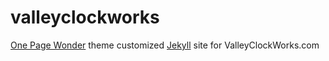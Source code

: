 # valleyclockworks
[One Page Wonder](https://github.com/mushishi78/one-page-wonder-jekyll) theme customized [Jekyll](https://jekyllrb.com/) site for ValleyClockWorks.com
